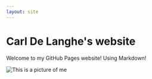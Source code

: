 ```yaml
---
layout: site
---
```

# Carl De Langhe's website
Welcome to my GitHub Pages website!
Using Markdown!

![This is a picture of me]()
